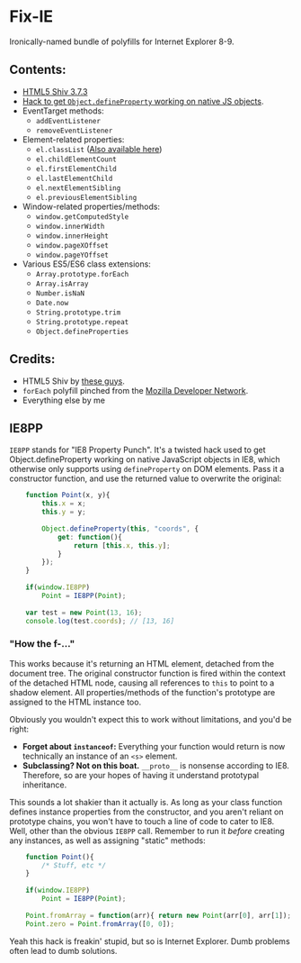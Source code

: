 Fix-IE
======

Ironically-named bundle of polyfills for Internet Explorer 8-9.


Contents:
---------
* [HTML5 Shiv 3.7.3](https://github.com/aFarkas/html5shiv)
* [Hack to get `Object.defineProperty` working on native JS objects](#ie8pp).
* EventTarget methods:
	- `addEventListener`
	- `removeEventListener`
* Element-related properties:
	- `el.classList` ([Also available here](https://github.com/Alhadis/DOMTokenList))
	- `el.childElementCount`
	- `el.firstElementChild`
	- `el.lastElementChild`
	- `el.nextElementSibling`
	- `el.previousElementSibling`
* Window-related properties/methods:
	- `window.getComputedStyle`
	- `window.innerWidth`
	- `window.innerHeight`
	- `window.pageXOffset`
	- `window.pageYOffset`
* Various ES5/ES6 class extensions:
	- `Array.prototype.forEach`
	- `Array.isArray`
	- `Number.isNaN`
	- `Date.now`
	- `String.prototype.trim`
	- `String.prototype.repeat`
	- `Object.defineProperties`


Credits:
--------

* HTML5 Shiv by [these guys](https://github.com/aFarkas/html5shiv).
* `forEach` polyfill pinched from the [Mozilla Developer Network](https://developer.mozilla.org/en-US/docs/Web/JavaScript/Reference/Global_Objects/Array/forEach#Polyfill).
* Everything else by me



IE8PP
------
`IE8PP` stands for "IE8 Property Punch". It's a twisted hack used to get Object.defineProperty working on native JavaScript objects in IE8, which otherwise only supports
using `defineProperty` on DOM elements. Pass it a constructor function, and use the returned value to overwrite the original:

```js
	function Point(x, y){
		this.x = x;
		this.y = y;
		
		Object.defineProperty(this, "coords", {
			get: function(){
				return [this.x, this.y];
			}
		});
	}
	
	if(window.IE8PP)
		Point = IE8PP(Point);
	
	var test = new Point(13, 16);
	console.log(test.coords); // [13, 16]
```

### "How the f-..."
This works because it's returning an HTML element, detached from the document tree. The original constructor function is fired within the context of the detached HTML node, causing all references to `this` to point to a shadow element. All properties/methods of the function's prototype are assigned to the HTML instance too.

Obviously you wouldn't expect this to work without limitations, and you'd be right:
* **Forget about `instanceof`:** Everything your function would return is now technically an instance of an `<s>` element.
* **Subclassing? Not on this boat.** `__proto__` is nonsense according to IE8. Therefore, so are your hopes of having it understand prototypal inheritance.

This sounds a lot shakier than it actually is. As long as your class function defines instance properties from the constructor, and you aren't reliant on prototype chains,
you won't have to touch a line of code to cater to IE8. Well, other than the obvious `IE8PP` call. Remember to run it *before* creating any instances, as well as assigning "static" methods:
```js
	function Point(){
		/* Stuff, etc */
	}
	
	if(window.IE8PP)
		Point = IE8PP(Point);
	
	Point.fromArray = function(arr){ return new Point(arr[0], arr[1]); }
	Point.zero = Point.fromArray([0, 0]);
```
Yeah this hack is freakin' stupid, but so is Internet Explorer. Dumb problems often lead to dumb solutions.
